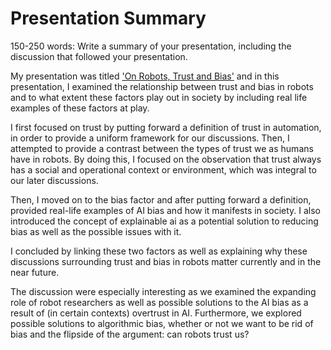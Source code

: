 # Presentation Summary

150-250 words: Write a summary of your presentation, including the discussion that followed your presentation.

My presentation was titled ['On Robots, Trust and Bias'](https://docs.google.com/presentation/d/1vmvaffQWiOFEo1LiunooRmOfwNswQy6QNEKYJ4Im-IU/edit?usp=sharing) and in this presentation, I examined the relationship between trust and bias in robots and to what extent these factors play out in society by including real life examples of these factors at play.

I first focused on trust by putting forward a definition of trust in automation, in order to provide a uniform framework for our discussions. Then, I attempted to provide a contrast between the types of trust we as humans have in robots. By doing this, I focused on the observation that trust always has a social and operational context or environment, which was integral to our later discussions.

Then, I moved on to the bias factor and after putting forward a definition, provided real-life examples of AI bias and how it manifests in society. I also introduced the concept of explainable ai as a potential solution to reducing bias as well as the possible issues with it.

I concluded by linking these two factors as well as explaining why these discussions surrounding trust and bias in robots matter currently and in the near future.

The discussion were especially interesting as we examined the expanding role of robot researchers as well as possible solutions to the AI bias as a result of (in certain contexts) overtrust in AI. Furthermore, we explored possible solutions to algorithmic bias, whether or not we want to be rid of bias and the flipside of the argument: can robots trust us?
